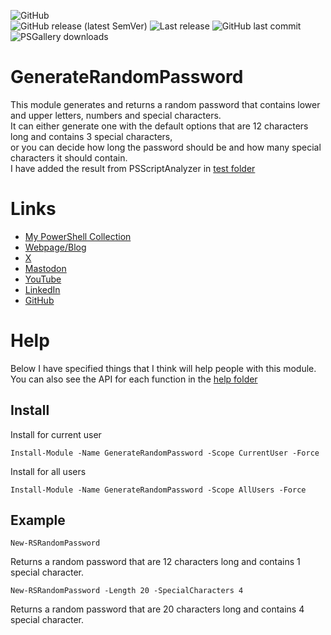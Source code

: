 ![GitHub](https://img.shields.io/github/license/rwidmark/GenerateRandomPassword?style=plastic)  
![GitHub release (latest SemVer)](https://img.shields.io/github/v/release/rwidmark/GenerateRandomPassword?sort=semver&style=plastic)  ![Last release](https://img.shields.io/github/release-date/rwidmark/GenerateRandomPassword?style=plastic)
![GitHub last commit](https://img.shields.io/github/last-commit/rwidmark/GenerateRandomPassword?style=plastic)  
![PSGallery downloads](https://img.shields.io/powershellgallery/dt/GenerateRandomPassword?style=plastic)

# GenerateRandomPassword
This module generates and returns a random password that contains lower and upper letters, numbers and special characters.  
It can either generate one with the default options that are 12 characters long and contains 3 special characters,  
or you can decide how long the password should be and how many special characters it should contain.  
I have added the result from PSScriptAnalyzer in [test folder](https://github.com/rwidmark/GenerateRandomPassword/tree/main/test)

# Links
* [My PowerShell Collection](https://github.com/rwidmark/PSCollection)
* [Webpage/Blog](https://widmark.dev)
* [X](https://twitter.com/widmark_robin)
* [Mastodon](https://mastodon.social/@rwidmark)
* [YouTube](https://www.youtube.com/@rwidmark)
* [LinkedIn](https://www.linkedin.com/in/rwidmark/)
* [GitHub](https://github.com/rwidmark)

# Help
Below I have specified things that I think will help people with this module.  
You can also see the API for each function in the [help folder](https://github.com/rwidmark/GenerateRandomPassword/tree/main/help)

## Install
Install for current user
````
Install-Module -Name GenerateRandomPassword -Scope CurrentUser -Force
````

Install for all users
````
Install-Module -Name GenerateRandomPassword -Scope AllUsers -Force
````

## Example
````
New-RSRandomPassword
````
Returns a random password that are 12 characters long and contains 1 special character.
````
New-RSRandomPassword -Length 20 -SpecialCharacters 4
````
Returns a random password that are 20 characters long and contains 4 special character.